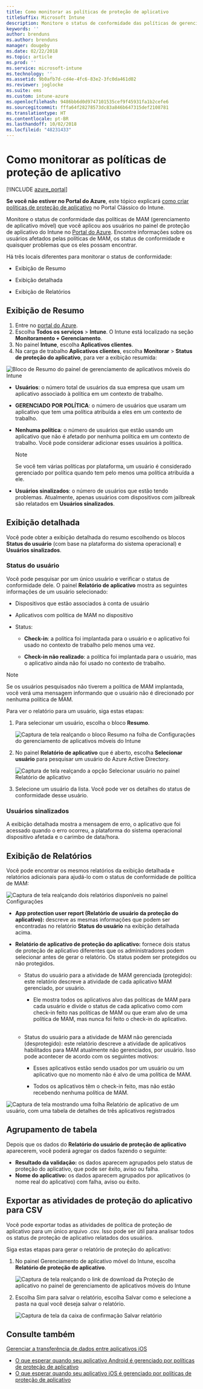 ```yaml
---
title: Como monitorar as políticas de proteção de aplicativo
titleSuffix: Microsoft Intune
description: Monitore o status de conformidade das políticas de gerenciamento de aplicativo móvel no Intune.
keywords: ''
author: brenduns
ms.author: brenduns
manager: dougeby
ms.date: 02/22/2018
ms.topic: article
ms.prod: ''
ms.service: microsoft-intune
ms.technology: ''
ms.assetid: 9b0afb7d-cd4e-4fc6-83e2-3fc0da461d02
ms.reviewer: joglocke
ms.suite: ems
ms.custom: intune-azure
ms.openlocfilehash: 9486bb6d0d9747101535cef9f45931fa1b2cefe6
ms.sourcegitcommit: fffa64f28278573dc83a846b647315def2108781
ms.translationtype: HT
ms.contentlocale: pt-BR
ms.lasthandoff: 10/02/2018
ms.locfileid: "48231433"
---
```

# <a name="how-to-monitor-app-protection-policies"></a>Como monitorar as políticas de proteção de aplicativo
[!INCLUDE [azure_portal](./includes/azure_portal.md)]

**Se você não estiver no Portal do Azure**, este tópico explicará [como criar políticas de proteção de aplicativo](https://docs.microsoft.com/intune-classic/deploy-use/create-and-deploy-mobile-app-management-policies-with-microsoft-intune) no Portal Clássico do Intune.


Monitore o status de conformidade das políticas de MAM (gerenciamento de aplicativo móvel) que você aplicou aos usuários no painel de proteção de aplicativo do Intune no [Portal do Azure](https://portal.azure.com). Encontre informações sobre os usuários afetados pelas políticas de MAM, os status de conformidade e quaisquer problemas que os eles possam encontrar.

Há três locais diferentes para monitorar o status de conformidade:

-   Exibição de Resumo

-   Exibição detalhada

-   Exibição de Relatórios

## <a name="summary-view"></a>Exibição de Resumo

1. Entre no [portal do Azure](https://portal.azure.com).
2. Escolha **Todos os serviços** > **Intune**. O Intune está localizado na seção **Monitoramento + Gerenciamento**.
3. No painel **Intune**, escolha **Aplicativos clientes**.
4. Na carga de trabalho **Aplicativos clientes**, escolha **Monitorar** > **Status de proteção do aplicativo**, para ver a exibição resumida:

![Bloco de Resumo do painel de gerenciamento de aplicativos móveis do Intune](./media/app-protection-user-status-summary.png)

-   **Usuários**: o número total de usuários da sua empresa que usam um aplicativo associado à política em um contexto de trabalho.

-   **GERENCIADO POR POLÍTICA**: o número de usuários que usaram um aplicativo que tem uma política atribuída a eles em um contexto de trabalho.

-   **Nenhuma política**: o número de usuários que estão usando um aplicativo que não é afetado por nenhuma política em um contexto de trabalho. Você pode considerar adicionar esses usuários à política.
    > [!NOTE]
    > Se você tem várias políticas por plataforma, um usuário é considerado gerenciado por política quando tem pelo menos uma política atribuída a ele.

- **Usuários sinalizados**: o número de usuários que estão tendo problemas. Atualmente, apenas usuários com dispositivos com jailbreak são relatados em **Usuários sinalizados**.


## <a name="detailed-view"></a>Exibição detalhada
Você pode obter a exibição detalhada do resumo escolhendo os blocos **Status do usuário** (com base na plataforma do sistema operacional) e **Usuários sinalizados**.

### <a name="user-status"></a>Status do usuário
Você pode pesquisar por um único usuário e verificar o status de conformidade dele. O painel **Relatório de aplicativo** mostra as seguintes informações de um usuário selecionado:
- Dispositivos que estão associados à conta de usuário

- Aplicativos com política de MAM no dispositivo

- Status:

  - **Check-in**: a política foi implantada para o usuário e o aplicativo foi usado no contexto de trabalho pelo menos uma vez.

  - **Check-in não realizado**: a política foi implantada para o usuário, mas o aplicativo ainda não foi usado no contexto de trabalho.

>[!NOTE]
> Se os usuários pesquisados não tiverem a política de MAM implantada, você verá uma mensagem informando que o usuário não é direcionado por nenhuma política de MAM.

Para ver o relatório para um usuário, siga estas etapas:

1.  Para selecionar um usuário, escolha o bloco **Resumo**.

    ![Captura de tela realçando o bloco Resumo na folha de Configurações do gerenciamento de aplicativos móveis do Intune](./media/MAM-reporting-6.png)

2. No painel **Relatório de aplicativo** que é aberto, escolha **Selecionar usuário** para pesquisar um usuário do Azure Active Directory.

    ![Captura de tela realçando a opção Selecionar usuário no painel Relatório de aplicativo](./media/MAM-reporting-2.png)

3. Selecione um usuário da lista. Você pode ver os detalhes do status de conformidade desse usuário.

### <a name="flagged-users"></a>Usuários sinalizados
A exibição detalhada mostra a mensagem de erro, o aplicativo que foi acessado quando o erro ocorreu, a plataforma do sistema operacional dispositivo afetada e o carimbo de data/hora.

## <a name="reporting-view"></a>Exibição de Relatórios

Você pode encontrar os mesmos relatórios da exibição detalhada e relatórios adicionais para ajudá-lo com o status de conformidade de política de MAM:

![Captura de tela realçando dois relatórios disponíveis no painel Configurações](./media/MAM-reporting-7.png)

-   **App protection user report (Relatório de usuário da proteção do aplicativo):** descreve as mesmas informações que podem ser encontradas no relatório **Status do usuário** na exibição detalhada acima.

-   **Relatório de aplicativo de proteção do aplicativo:** fornece dois status de proteção de aplicativo diferentes que os administradores podem selecionar antes de gerar o relatório. Os status podem ser protegidos ou não protegidos.

    -   Status do usuário para a atividade de MAM gerenciada (protegido): este relatório descreve a atividade de cada aplicativo MAM gerenciado, por usuário.

        -   Ele mostra todos os aplicativos alvo das políticas de MAM para cada usuário e divide o status de cada aplicativo como com check-in feito nas políticas de MAM ou que eram alvo de uma política de MAM, mas nunca foi feito o check-in do aplicativo.
<br></br>
    -   Status do usuário para a atividade de MAM não gerenciada (desprotegido): este relatório descreve a atividade de aplicativos habilitados para MAM atualmente não gerenciados, por usuário. Isso pode acontecer de acordo com os seguintes motivos:

        -   Esses aplicativos estão sendo usados por um usuário ou um aplicativo que no momento não é alvo de uma política de MAM.

        -   Todos os aplicativos têm o check-in feito, mas não estão recebendo nenhuma política de MAM.

![Captura de tela mostrando uma folha Relatório de aplicativo de um usuário, com uma tabela de detalhes de três aplicativos registrados](./media/MAM-reporting-4.png)

## <a name="table-grouping"></a>Agrupamento de tabela

Depois que os dados do **Relatório do usuário de proteção de aplicativo** aparecerem, você poderá agregar os dados fazendo o seguinte:

- **Resultado da validação:** os dados aparecem agrupados pelo status de proteção do aplicativo, que pode ser êxito, aviso ou falha.
- **Nome do aplicativo:** os dados aparecem agrupados por aplicativos (o nome real do aplicativo) com falha, aviso ou êxito.

## <a name="export-app-protection-activities-to-csv"></a>Exportar as atividades de proteção do aplicativo para CSV

Você pode exportar todas as atividades de política de proteção de aplicativo para um único arquivo .csv. Isso pode ser útil para analisar todos os status de proteção de aplicativo relatados dos usuários.

Siga estas etapas para gerar o relatório de proteção do aplicativo:

1. No painel Gerenciamento de aplicativo móvel do Intune, escolha **Relatório de proteção de aplicativo**.

    ![Captura de tela realçando o link de download da Proteção de aplicativo no painel de gerenciamento de aplicativos móveis do Intune](./media/app-protection-report-csv-2.png)

2. Escolha Sim para salvar o relatório, escolha Salvar como e selecione a pasta na qual você deseja salvar o relatório.

    ![Captura de tela da caixa de confirmação Salvar relatório](./media/app-protection-report-csv-1.png)

## <a name="see-also"></a>Consulte também
[Gerenciar a transferência de dados entre aplicativos iOS](data-transfer-between-apps-manage-ios.md)

* [O que esperar quando seu aplicativo Android é gerenciado por políticas de proteção de aplicativo](app-protection-enabled-apps-android.md)
* [O que esperar quando seu aplicativo iOS é gerenciado por políticas de proteção de aplicativo](app-protection-enabled-apps-ios.md)
